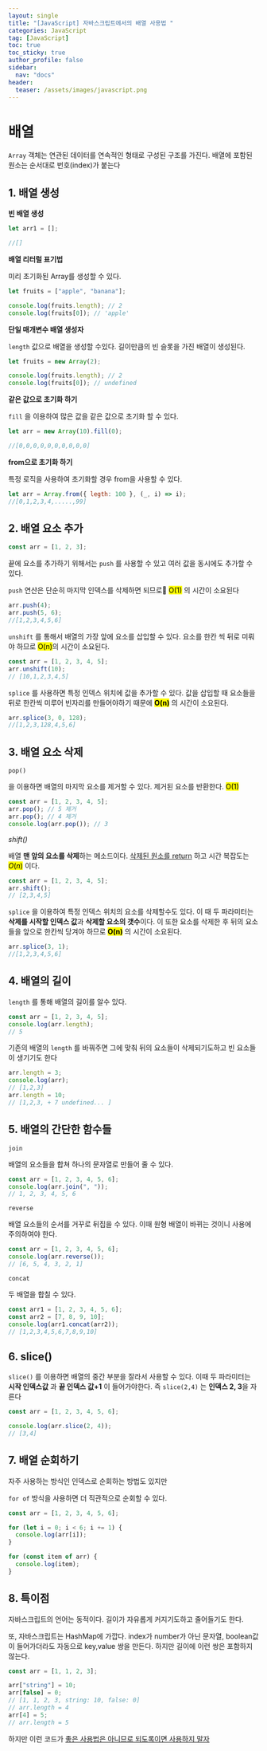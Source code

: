```yaml
---
layout: single
title: "[JavaScript] 자바스크립트에서의 배열 사용법 "
categories: JavaScript
tag: [JavaScript]
toc: true
toc_sticky: true
author_profile: false
sidebar:
  nav: "docs"
header:
  teaser: /assets/images/javascript.png
---
```


# 배열

`Array` 객체는 연관된 데이터를 연속적인 형태로 구성된 구조를 가진다. 배열에 포함된 원소는 순서대로 번호(index)가 붙는다

## 1. 배열 생성

**빈 배열 생성**

```js
let arr1 = [];

//[]
```

**배열 리터럴 표기법**

미리 초기화된 Array를 생성할 수 있다.

```js
let fruits = ["apple", "banana"];

console.log(fruits.length); // 2
console.log(fruits[0]); // 'apple'
```

**단일 매개변수 배열 생성자**

`length` 값으로 배열을 생성할 수있다. 길이만큼의 빈 슬롯을 가진 배열이 생성된다.

```js
let fruits = new Array(2);

console.log(fruits.length); // 2
console.log(fruits[0]); // undefined
```

**같은 값으로 초기화 하기**

`fill` 을 이용하여 많은 값을 같은 값으로 초기화 할 수 있다.

```js
let arr = new Array(10).fill(0);

//[0,0,0,0,0,0,0,0,0,0]
```

**from으로 초기화 하기**

특정 로직을 사용하여 초기화할 경우 from을 사용할 수 있다.

```js
let arr = Array.from({ legth: 100 }, (_, i) => i);
//[0,1,2,3,4,.....,99]
```

## 2. 배열 요소 추가

```js
const arr = [1, 2, 3];
```

끝에 요소를 추가하기 위해서는 `push` 를 사용할 수 있고 여러 값을 동시에도 추가할 수 있다.

`push` 연산은 단순히 마지막 인덱스를 삭제하면 되므로 <mark>O(1)</mark> 의 시간이 소요된다

```js
arr.push(4);
arr.push(5, 6);
//[1,2,3,4,5,6]
```

`unshift` 를 통해서 배열의 가장 앞에 요소를 삽입할 수 있다. 요소를 한칸 씩 뒤로 미뤄야 하므로 <mark>O(n)</mark>의 시간이 소요된다.

```js
const arr = [1, 2, 3, 4, 5];
arr.unshift(10);
// [10,1,2,3,4,5]
```

`splice` 를 사용하면 특정 인덱스 위치에 값을 추가할 수 있다. 값을 삽입할 때 요소들을 뒤로 한칸씩 미루어 빈자리를 만들어야하기 때문에 **<mark>O(n)</mark>** 의 시간이 소요된다.

```js
arr.splice(3, 0, 128);
//[1,2,3,128,4,5,6]
```

## 3. 배열 요소 삭제

`pop()`

을 이용하면 배열의 마지막 요소를 제거할 수 있다. 제거된 요소를 반환한다. <mark>O(1)</mark>

```js
const arr = [1, 2, 3, 4, 5];
arr.pop(); // 5 제거
arr.pop(); // 4 제거
console.log(arr.pop()); // 3
```

_shift()_

배열 **맨 앞의 요소를 삭제**하는 메소드이다. <u>삭제된 원소를 return</u> 하고 시간 복잡도는 <mark>$O(n)$</mark> 이다.

```js
const arr = [1, 2, 3, 4, 5];
arr.shift();
// [2,3,4,5]
```

`splice` 을 이용하여 특정 인덱스 위치의 요소를 삭제할수도 있다. 이 때 두 파라미터는 **삭제를 시작할 인덱스 값**과 **삭제할 요소의 갯수**이다. 이 또한 요소를 삭제한 후 뒤의 요소들을 앞으로 한칸씩 당겨야 하므로 **<mark>O(n)</mark>** 의 시간이 소요된다.

```js
arr.splice(3, 1);
//[1,2,3,4,5,6]
```

## 4. 배열의 길이

`length` 를 통해 배열의 길이를 알수 있다.

```js
const arr = [1, 2, 3, 4, 5];
console.log(arr.length);
// 5
```

기존의 배열의 `length` 를 바꿔주면 그에 맞춰 뒤의 요소들이 삭제되기도하고 빈 요소들이 생기기도 한다

```js
arr.length = 3;
console.log(arr);
// [1,2,3]
arr.length = 10;
// [1,2,3, + 7 undefined... ]
```

## 5. 배열의 간단한 함수들

`join`

배열의 요소들을 합쳐 하나의 문자열로 만들어 줄 수 있다.

```js
const arr = [1, 2, 3, 4, 5, 6];
console.log(arr.join(", "));
// 1, 2, 3, 4, 5, 6
```

`reverse`

배열 요소들의 순서를 거꾸로 뒤집을 수 있다. 이때 원형 배열이 바뀌는 것이니 사용에 주의하여야 한다.

```js
const arr = [1, 2, 3, 4, 5, 6];
console.log(arr.reverse());
// [6, 5, 4, 3, 2, 1]
```

`concat`

두 배열을 합칠 수 있다.

```js
const arr1 = [1, 2, 3, 4, 5, 6];
const arr2 = [7, 8, 9, 10];
console.log(arr1.concat(arr2));
// [1,2,3,4,5,6,7,8,9,10]
```

## 6. slice()

`slice()` 를 이용하면 배열의 중간 부분을 잘라서 사용할 수 있다. 이때 두 파라미터는 **시작 인덱스값** 과 **끝 인덱스 값+1** 이 들어가야한다. 즉 `slice(2,4)` 는 **인덱스 2, 3**을 자른다

```js
const arr = [1, 2, 3, 4, 5, 6];

console.log(arr.slice(2, 4));
// [3,4]
```

## 7. 배열 순회하기

자주 사용하는 방식인 인덱스로 순회하는 방법도 있지만

`for of` 방식을 사용하면 더 직관적으로 순회할 수 있다.

```js
const arr = [1, 2, 3, 4, 5, 6];

for (let i = 0; i < 6; i += 1) {
  console.log(arr[i]);
}

for (const item of arr) {
  console.log(item);
}
```

## 8. 특이점

자바스크립트의 언어는 동적이다. 길이가 자유롭게 커지기도하고 줄어들기도 한다.

또, 자바스크립트는 HashMap에 가깝다. index가 number가 아닌 문자열, boolean값이 들어가더라도 자동으로 key,value 쌍을 만든다. 하지만 길이에 이런 쌍은 포함하지 않는다.

```js
const arr = [1, 1, 2, 3];

arr["string"] = 10;
arr[false] = 0;
// [1, 1, 2, 3, string: 10, false: 0]
// arr.length = 4
arr[4] = 5;
// arr.length = 5
```

하지만 이런 코드가 <u>좋은 사용법은 아니므로 되도록이면 사용하지 말자</u>
